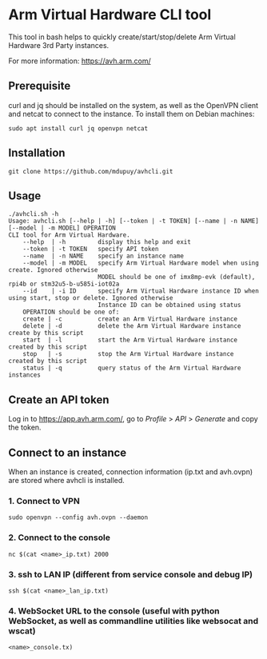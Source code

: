 # Arm Virtual Hardware CLI tool

This tool in bash helps to quickly create/start/stop/delete Arm Virtual Hardware 3rd Party instances.

For more information: https://avh.arm.com/

## Prerequisite

curl and jq should be installed on the system, as well as the OpenVPN client and netcat to connect to the instance. To install them on Debian machines:

```
sudo apt install curl jq openvpn netcat
```

## Installation

```
git clone https://github.com/mdupuy/avhcli.git
```

## Usage

```
./avhcli.sh -h
Usage: avhcli.sh [--help | -h] [--token | -t TOKEN] [--name | -n NAME] [--model | -m MODEL] OPERATION
CLI tool for Arm Virtual Hardware.
    --help  | -h         display this help and exit
    --token | -t TOKEN   specify API token
    --name  | -n NAME    specify an instance name
    --model | -m MODEL   specify Arm Virtual Hardware model when using create. Ignored otherwise
                         MODEL should be one of imx8mp-evk (default), rpi4b or stm32u5-b-u585i-iot02a
    --id    | -i ID      specify Arm Virtual Hardware instance ID when using start, stop or delete. Ignored otherwise
                         Instance ID can be obtained using status                         
    OPERATION should be one of:
    create | -c          create an Arm Virtual Hardware instance
    delete | -d          delete the Arm Virtual Hardware instance create by this script
    start  | -l          start the Arm Virtual Hardware instance created by this script
    stop   | -s          stop the Arm Virtual Hardware instance created by this script
    status | -q          query status of the Arm Virtual Hardware instances
```

## Create an API token

Log in to https://app.avh.arm.com/, go to _Profile_ > _API_ > _Generate_ and copy the token.

## Connect to an instance

When an instance is created, connection information (ip.txt and avh.ovpn) are stored where avhcli is installed.

### 1. Connect to VPN

```
sudo openvpn --config avh.ovpn --daemon
```

### 2. Connect to the console

```
nc $(cat <name>_ip.txt) 2000
```

### 3. ssh to LAN IP (different from service console and debug IP)

```
ssh $(cat <name>_lan_ip.txt)
```


### 4. WebSocket URL to the console (useful with python WebSocket, as well as commandline utilities like websocat and wscat)

```
<name>_console.tx)
```

